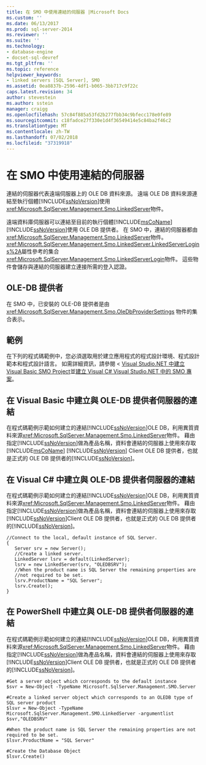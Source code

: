 ```yaml
---
title: 在 SMO 中使用連結的伺服器 |Microsoft Docs
ms.custom: ''
ms.date: 06/13/2017
ms.prod: sql-server-2014
ms.reviewer: ''
ms.suite: ''
ms.technology:
- database-engine
- docset-sql-devref
ms.tgt_pltfrm: ''
ms.topic: reference
helpviewer_keywords:
- linked servers [SQL Server], SMO
ms.assetid: 0ea8837b-2596-4df1-b065-3bb717c9f22c
caps.latest.revision: 34
author: stevestein
ms.author: sstein
manager: craigg
ms.openlocfilehash: 57c84f885a53fd2b277fbb34c9bfecc178e0fe89
ms.sourcegitcommit: c18fadce27f330e1d4f36549414e5c84ba2f46c2
ms.translationtype: MT
ms.contentlocale: zh-TW
ms.lasthandoff: 07/02/2018
ms.locfileid: "37319918"
---
```

# <a name="using-linked-servers-in-smo"></a>在 SMO 中使用連結的伺服器
  連結的伺服器代表遠端伺服器上的 OLE DB 資料來源。 遠端 OLE DB 資料來源連結至執行個體[!INCLUDE[ssNoVersion](../../../includes/ssnoversion-md.md)]使用<xref:Microsoft.SqlServer.Management.Smo.LinkedServer>物件。  
  
 遠端資料庫伺服器可以連結至目前的執行個體[!INCLUDE[msCoName](../../../includes/msconame-md.md)][!INCLUDE[ssNoVersion](../../../includes/ssnoversion-md.md)]使用 OLE DB 提供者。 在 SMO 中，連結的伺服器都由<xref:Microsoft.SqlServer.Management.Smo.LinkedServer>物件。 <xref:Microsoft.SqlServer.Management.Smo.LinkedServer.LinkedServerLogins%2A>屬性參考的集合<xref:Microsoft.SqlServer.Management.Smo.LinkedServerLogin>物件。 這些物件會儲存與連結的伺服器建立連接所需的登入認證。  
  
## <a name="ole-db-providers"></a>OLE-DB 提供者  
 在 SMO 中，已安裝的 OLE-DB 提供者是由 <xref:Microsoft.SqlServer.Management.Smo.OleDbProviderSettings> 物件的集合表示。  
  
## <a name="example"></a>範例  
 在下列的程式碼範例中，您必須選取用於建立應用程式的程式設計環境、程式設計範本和程式設計語言。 如需詳細資訊，請參閱 < [Visual Studio.NET 中建立 Visual Basic SMO Project](../../../database-engine/dev-guide/create-a-visual-basic-smo-project-in-visual-studio-net.md)並[建立 Visual C&#35; Visual Studio.NET 中的 SMO 專案](../how-to-create-a-visual-csharp-smo-project-in-visual-studio-net.md)。  
  
## <a name="creating-a-link-to-an-ole-db-provider-server-in-visual-basic"></a>在 Visual Basic 中建立與 OLE-DB 提供者伺服器的連結  
 在程式碼範例示範如何建立的連結[!INCLUDE[ssNoVersion](../../../includes/ssnoversion-md.md)]OLE DB，利用異質資料來源<xref:Microsoft.SqlServer.Management.Smo.LinkedServer>物件。 藉由指定[!INCLUDE[ssNoVersion](../../../includes/ssnoversion-md.md)]做為產品名稱，資料會連結的伺服器上使用來存取[!INCLUDE[msCoName](../../../includes/msconame-md.md)] [!INCLUDE[ssNoVersion](../../../includes/ssnoversion-md.md)] Client OLE DB 提供者，也就是正式的 OLE DB 提供者的[!INCLUDE[ssNoVersion](../../../includes/ssnoversion-md.md)]。  
  
<!-- TODO: review snippet reference  [!CODE [SMO How to#SMO_VBLinkedServers1](SMO How to#SMO_VBLinkedServers1)]  -->  
  
## <a name="creating-a-link-to-an-ole-db-provider-server-in-visual-c"></a>在 Visual C# 中建立與 OLE-DB 提供者伺服器的連結  
 在程式碼範例示範如何建立的連結[!INCLUDE[ssNoVersion](../../../includes/ssnoversion-md.md)]OLE DB，利用異質資料來源<xref:Microsoft.SqlServer.Management.Smo.LinkedServer>物件。 藉由指定[!INCLUDE[ssNoVersion](../../../includes/ssnoversion-md.md)]做為產品名稱，資料會連結的伺服器上使用來存取[!INCLUDE[ssNoVersion](../../../includes/ssnoversion-md.md)]Client OLE DB 提供者，也就是正式的 OLE DB 提供者的[!INCLUDE[ssNoVersion](../../../includes/ssnoversion-md.md)]。  
  
```  
//Connect to the local, default instance of SQL Server.   
{   
   Server srv = new Server();   
   //Create a linked server.   
   LinkedServer lsrv = default(LinkedServer);   
   lsrv = new LinkedServer(srv, "OLEDBSRV");   
   //When the product name is SQL Server the remaining properties are   
   //not required to be set.   
   lsrv.ProductName = "SQL Server";   
   lsrv.Create();   
}   
```  
  
## <a name="creating-a-link-to-an-ole-db-provider-server-in-powershell"></a>在 PowerShell 中建立與 OLE-DB 提供者伺服器的連結  
 在程式碼範例示範如何建立的連結[!INCLUDE[ssNoVersion](../../../includes/ssnoversion-md.md)]OLE DB，利用異質資料來源<xref:Microsoft.SqlServer.Management.Smo.LinkedServer>物件。 藉由指定[!INCLUDE[ssNoVersion](../../../includes/ssnoversion-md.md)]做為產品名稱，資料會連結的伺服器上使用來存取[!INCLUDE[ssNoVersion](../../../includes/ssnoversion-md.md)]Client OLE DB 提供者，也就是正式的 OLE DB 提供者的[!INCLUDE[ssNoVersion](../../../includes/ssnoversion-md.md)]。  
  
```  
#Get a server object which corresponds to the default instance  
$svr = New-Object -TypeName Microsoft.SqlServer.Management.SMO.Server  
  
#Create a linked server object which corresponds to an OLEDB type of SQL server product  
$lsvr = New-Object -TypeName Microsoft.SqlServer.Management.SMO.LinkedServer -argumentlist $svr,"OLEDBSRV"  
  
#When the product name is SQL Server the remaining properties are not required to be set.   
$lsvr.ProductName = "SQL Server"  
  
#Create the Database Object  
$lsvr.Create()   
```  
  
  
